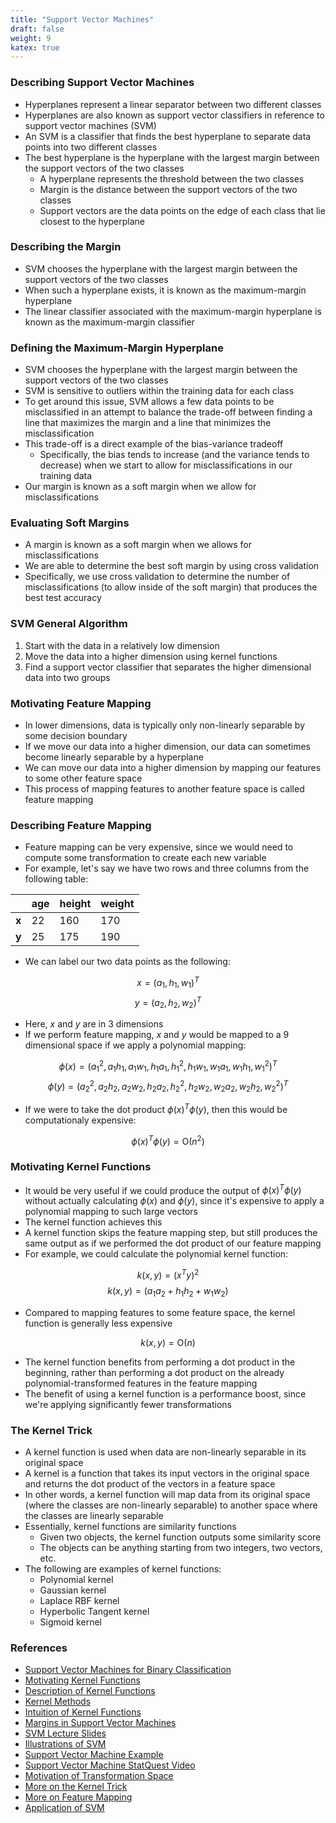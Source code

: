 ```yaml
---
title: "Support Vector Machines"
draft: false
weight: 9
katex: true
---
```


### Describing Support Vector Machines
- Hyperplanes represent a linear separator between two different classes
- Hyperplanes are also known as support vector classifiers in reference to support vector machines (SVM)
- An SVM is a classifier that finds the best hyperplane to separate data points into two different classes
- The best hyperplane is the hyperplane with the largest margin between the support vectors of the two classes
	- A hyperplane represents the threshold between the two classes
	- Margin is the distance between the support vectors of the two classes
	- Support vectors are the data points on the edge of each class that lie closest to the hyperplane

### Describing the Margin
- SVM chooses the hyperplane with the largest margin between the support vectors of the two classes
- When such a hyperplane exists, it is known as the maximum-margin hyperplane
- The linear classifier associated with the maximum-margin hyperplane is known as the maximum-margin classifier

### Defining the Maximum-Margin Hyperplane
- SVM chooses the hyperplane with the largest margin between the support vectors of the two classes
- SVM is sensitive to outliers within the training data for each class
- To get around this issue, SVM allows a few data points to be misclassified in an attempt to balance the trade-off between finding a line that maximizes the margin and a line that minimizes the misclassification
- This trade-off is a direct example of the bias-variance tradeoff
	- Specifically, the bias tends to increase (and the variance tends to decrease) when we start to allow for misclassifications in our training data
- Our margin is known as a soft margin when we allow for misclassifications

### Evaluating Soft Margins
- A margin is known as a soft margin when we allows for misclassifications
- We are able to determine the best soft margin by using cross validation
- Specifically, we use cross validation to determine the number of misclassifications (to allow inside of the soft margin) that produces the best test accuracy

### SVM General Algorithm
1. Start with the data in a relatively low dimension
2. Move the data into a higher dimension using kernel functions
3. Find a support vector classifier that separates the higher dimensional data into two groups

### Motivating Feature Mapping
- In lower dimensions, data is typically only non-linearly separable by some decision boundary
- If we move our data into a higher dimension, our data can sometimes become linearly separable by a hyperplane
- We can move our data into a higher dimension by mapping our features to some other feature space
- This process of mapping features to another feature space is called feature mapping

### Describing Feature Mapping
- Feature mapping can be very expensive, since we would need to compute some transformation to create each new variable
- For example, let's say we have two rows and three columns from the following table:

|       | age | height | weight |
| ----- | --- | ------ | ------ |
| **x** | 22  | 160    | 170    |
| **y** | 25  | 175    | 190    |

- We can label our two data points as the following:

$$ x = (a_{1}, h_{1}, w_{1})^{T} $$
$$ y = (a_{2}, h_{2}, w_{2})^{T} $$

- Here, $x$ and $y$ are in $3$ dimensions
- If we perform feature mapping, $x$ and $y$ would be mapped to a $9$ dimensional space if we apply a polynomial mapping:

$$ \phi(x) = (a_{1}^{2}, a_{1}h_{1}, a_{1}w_{1}, h_{1}a_{1}, h_{1}^{2}, h_{1}w_{1}, w_{1}a_{1}, w_{1}h_{1}, w_{1}^{2})^{T} $$
$$ \phi(y) = (a_{2}^{2}, a_{2}h_{2}, a_{2}w_{2}, h_{2}a_{2}, h_{2}^{2}, h_{2}w_{2}, w_{2}a_{2}, w_{2}h_{2}, w_{2}^{2})^{T} $$

- If we were to take the dot product $\phi(x)^{T}\phi(y)$, then this would be computationaly expensive:

$$ \phi(x)^{T}\phi(y) = \text{O}(n^{2}) $$

### Motivating Kernel Functions
- It would be very useful if we could produce the output of $\phi(x)^{T}\phi(y)$ without actually calculating $\phi(x)$ and $\phi(y)$, since it's expensive to apply a polynomial mapping to such large vectors
- The kernel function achieves this
- A kernel function skips the feature mapping step, but still produces the same output as if we performed the dot product of our feature mapping
- For example, we could calculate the polynomial kernel function:

$$ k(x,y) = (x^{T}y)^{2} $$
$$ k(x,y) = (a_{1}a_{2} + h_{1}h_{2} + w_{1}w_{2}) $$

- Compared to mapping features to some feature space, the kernel function is generally less expensive

$$ k(x,y) = \text{O}(n) $$

- The kernel function benefits from performing a dot product in the beginning, rather than performing a dot product on the already polynomial-transformed features in the feature mapping
- The benefit of using a kernel function is a performance boost, since we're applying significantly fewer transformations

### The Kernel Trick
- A kernel function is used when data are non-linearly separable in its original space
- A kernel is a function that takes its input vectors in the original space and returns the dot product of the vectors in a feature space
- In other words, a kernel function will map data from its original space (where the classes are non-linearly separable) to another space where the classes are linearly separable
- Essentially, kernel functions are similarity functions
	- Given two objects, the kernel function outputs some similarity score
	- The objects can be anything starting from two integers, two vectors, etc.
- The following are examples of kernel functions:
	- Polynomial kernel
	- Gaussian kernel
	- Laplace RBF kernel
	- Hyperbolic Tangent kernel
	- Sigmoid kernel

### References
- [Support Vector Machines for Binary Classification](https://uk.mathworks.com/help/stats/support-vector-machines-for-binary-classification.html)
- [Motivating Kernel Functions](https://towardsdatascience.com/kernel-function-6f1d2be6091)
- [Description of Kernel Functions](https://towardsdatascience.com/the-kernel-trick-c98cdbcaeb3f)
- [Kernel Methods](http://www.cs.cmu.edu/~aarti/Class/10701_Spring14/slides/kernel_methods.pdf)
- [Intuition of Kernel Functions](https://stats.stackexchange.com/questions/152897/how-to-intuitively-explain-what-a-kernel-is)
- [Margins in Support Vector Machines](https://towardsdatascience.com/support-vector-machine-simply-explained-fee28eba5496)
- [SVM Lecture Slides](http://web.mit.edu/6.034/wwwbob/svm-notes-long-08.pdf)
- [Illustrations of SVM](http://www.robots.ox.ac.uk/~az/lectures/ml/lect2.pdf)
- [Support Vector Machine Example](https://blog.statsbot.co/support-vector-machines-tutorial-c1618e635e93)
- [Support Vector Machine StatQuest Video](https://www.youtube.com/watch?v=efR1C6CvhmE)
- [Motivation of Transformation Space](https://towardsdatascience.com/truly-understanding-the-kernel-trick-1aeb11560769)
- [More on the Kernel Trick](https://medium.com/@zxr.nju/what-is-the-kernel-trick-why-is-it-important-98a98db0961d)
- [More on Feature Mapping](https://www.quora.com/In-machine-learning-what-is-a-feature-map)
- [Application of SVM](https://infolab.usc.edu/DocsDemos/NG2Ibook_sharifzadeh_mehdi_01.pdf)
